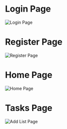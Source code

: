 # Login Page

![Login Page](/screenshots/login.jpg)

# Register Page

![Register Page](/screenshots/signup.jpg)

# Home Page

![Home Page](/screenshots/lists.jpg)

# Tasks Page

![Add List Page](/screenshots/tasks.jpg)
